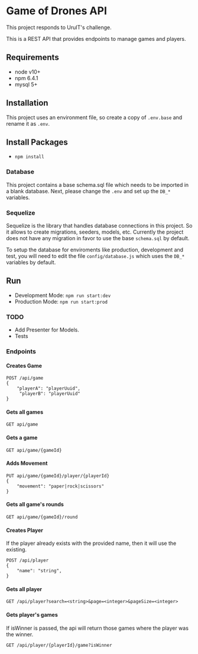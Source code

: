 # Game of Drones API
This project responds to UruIT's challenge.

This is a REST API that provides endpoints to manage games and players.

## Requirements
- node v10+
- npm 6.4.1
- mysql 5+

## Installation
This project uses an environment file, so create a copy of `.env.base` and rename it as `.env`.

## Install Packages
- `npm install`

### Database
This project contains a base schema.sql file which needs to be imported in a blank database. Next, please change the `.env` and set up the `DB_*` variables.

### Sequelize
Sequelize is the library that handles database connections in this project. So it allows to create migrations, seeders, models, etc. Currently the project does not have any migration in favor to use the base `schema.sql` by default.

To setup the database for enviroments like production, development and test, you will need to edit the file `config/database.js` which uses the `DB_*` variables by default.

## Run
- Development Mode: `npm run start:dev`
- Production Mode: `npm run start:prod`

### TODO
- Add Presenter for Models.
- Tests

### Endpoints

#### Creates Game
```
POST /api/game
{
    "playerA": "playerUuid",
     "playerB": "playerUuid"
}
```

#### Gets all games
```
GET api/game
```

#### Gets a game
```
GET api/game/{gameId}
```

#### Adds Movement
```
PUT api/game/{gameId}/player/{playerId}
{
    "movement": "paper|rock|scissors"
}
```

#### Gets all game's rounds
```
GET api/game/{gameId}/round
```

#### Creates Player
If the player already exists with the provided name, then it will use the existing.
```
POST /api/player
{
    "name": "string",
}
```

#### Gets all player
```
GET /api/player?search=<string>&page=<integer>&pageSize=<integer>
```

#### Gets player's games
If isWinner is passed, the api will return those games where the player was the winner.
```
GET /api/player/{playerId}/game?isWinner
```

